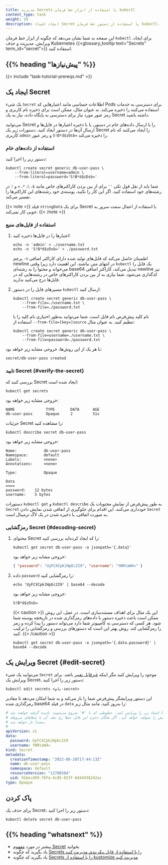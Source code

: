 ```yaml
---
title: مدیریت Secrets با استفاده از ابزار خط فرمان kubectl
content_type: task
weight: 10
description: ایجاد اشیاء Secret با استفاده از دستور خط فرمان kubectl.
---
```


<!-- overview -->

این صفحه به شما نشان می‌دهد که چگونه از ابزار خط فرمان `kubectl` برای ایجاد، ویرایش، مدیریت و حذف Kubernetes {{<glossary_tooltip text="Secrets" term_id="secret">}} استفاده کنید.

## {{% heading "پیش‌نیازها" %}}

{{< include "task-tutorial-prereqs.md" >}}

<!-- steps -->

## ایجاد یک Secret

یک شیء `Secret` اطلاعات حساسی مانند اعتبارهایی که Pods برای دسترسی به خدمات استفاده می‌کنند را ذخیره می‌کند. به عنوان مثال، ممکن است برای ذخیره نام کاربری و رمز عبور مورد نیاز برای دسترسی به پایگاه داده، نیاز به یک Secret داشته باشید.

می‌توانید Secret را با ارسال داده‌های خام در دستور، یا با ذخیره اعتبارها در فایل‌ها و ارسال آن‌ها در دستور ایجاد کنید. دستورات زیر یک Secret را ایجاد می‌کنند که نام کاربری `admin` و رمز عبور `S!B*d$zDsb=` را ذخیره می‌کند.

### استفاده از داده‌های خام

دستور زیر را اجرا کنید:

```shell
kubectl create secret generic db-user-pass \
    --from-literal=username=admin \
    --from-literal=password='S!B*d$zDsb='
```

شما باید از نقل قول تکی `''` برای از بین بردن کاراکترهای خاص مانند `$`، `\`، `*`، `=` و `!` در رشته‌های خود استفاده کنید. اگر این کار را نکنید، پوسته‌ی خود رشته‌های این کاراکترها را تفسیر می‌کند.

{{< note >}}
فیلد `stringData` برای یک Secret با استفاده از اعمال سمت سرور به خوبی کار نمی‌کند.
{{< /note >}}

### استفاده از فایل‌های منبع

1. اعتبارها را در فایل‌ها ذخیره کنید:

   ```shell
   echo -n 'admin' > ./username.txt
   echo -n 'S!B*d$zDsb=' > ./password.txt
   ```

   پرچم `-n` اطمینان حاصل می‌کند که فایل‌های تولید شده دارای کاراکتر اضافی newline در انتهای متن نباشند. این اهمیت دارد زیرا وقتی `kubectl` یک فایل را می‌خواند و محتوا را به رشته‌ای base64 تبدیل می‌کند، کاراکتر اضافی newline نیز کدگذاری می‌شود. شما نیازی به از بین بردن کاراکترهای خاص در رشته‌هایی که در فایل‌ها درج می‌کنید ندارید.

1. مسیرهای فایل را در دستور `kubectl` ارسال کنید:

   ```shell
   kubectl create secret generic db-user-pass \
       --from-file=./username.txt \
       --from-file=./password.txt
   ```

   نام کلید پیش‌فرض نام فایل است. شما می‌توانید به‌طور اختیاری نام کلید را با استفاده از `--from-file=[key=]source` تنظیم کنید. به عنوان مثال:

   ```shell
   kubectl create secret generic db-user-pass \
       --from-file=username=./username.txt \
       --from-file=password=./password.txt
   ```

با هر یک از این روش‌ها، خروجی مشابه زیر خواهد بود:

```
secret/db-user-pass created
```

### تایید Secret {#verify-the-secret}

بررسی کنید که Secret ایجاد شده است:

```shell
kubectl get secrets
```

خروجی مشابه زیر خواهد بود:

```
NAME              TYPE       DATA      AGE
db-user-pass      Opaque     2         51s
```

جزئیات Secret را مشاهده کنید:

```shell
kubectl describe secret db-user-pass
```

خروجی مشابه زیر خواهد بود:

```
Name:            db-user-pass
Namespace:       default
Labels:          <none>
Annotations:     <none>

Type:            Opaque

Data
====
password:    12 bytes
username:    5 bytes
```

دستورات `kubectl get` و `kubectl describe` به طور پیش‌فرض از نمایش محتویات یک `Secret` خودداری می‌کنند. این اقدام برای جلوگیری از اتفاقی شدن نمایش دادن `Secret` به صورت اتفاقی، یا ذخیره شدن در یک لاگ ترمینال است.

### رمزگشایی Secret {#decoding-secret}

1. محتوای Secret را که ایجاد کرده‌اید بررسی کنید:

   ```shell
   kubectl get secret db-user-pass -o jsonpath='{.data}'
   ```

   خروجی مشابه زیر خواهد بود:

   ```json
   { "password": "UyFCXCpkJHpEc2I9", "username": "YWRtaW4=" }
   ```

1. داده `password` را رمزگشایی کنید:

   ```shell
   echo 'UyFCXCpkJHpEc2I9' | base64 --decode
   ```

   خروجی مشابه زیر خواهد بود:

   ```
   S!B*d$zDsb=
   ```

   {{< caution >}}
   این یک مثال برای اهداف مستندسازی است. در عمل، این روش ممکن است باعث ذخیره دستور با داده‌های رمزگذاری شده در تاریخچه پوسته شما شود. هر کسی که دسترسی به کامپیوتر شما دارد می‌تواند دستور را پیدا کرده و رمز را رمزگشایی کند. روش بهتر این است که دستورهای بررسی و رمزگشایی را ترکیب کنید.
   {{< /caution >}}

   ```shell
   kubectl get secret db-user-pass -o jsonpath='{.data.password}' | base64 --decode
   ```

## ویرایش یک Secret {#edit-secret}

می‌توانید یک شیء `Secret` موجود را ویرایش کنید مگر اینکه [غیرقابل تغییر](/docs/concepts/configuration/secret/#secret-immutable) باشد. برای ویرایش یک Secret، دستور زیر را اجرا کنید:

```shell
kubectl edit secrets <نام-secret>
```

این دستور ویرایشگر پیش‌فرض شما را باز می‌کند و به شما امکان می‌دهد تا مقادیر رمزگذاری شده base64 در فیلد `data` را به‌روز کنید، مانند مثال زیر:

```yaml
# لطفاً اشیاء زیر را ویرایش کنید. خطوطی که با '#' شروع می‌شوند، نادیده گرفته خواهند شد،
# و یک فایل خالی ویرایش را متوقف خواهد کرد. اگر هنگام ذخیره این فایل خطا رخ دهد، آن با خطاهای مربوطه
# مجدداً باز خواهد شد.
#
apiVersion: v1
data:
  password: UyFCXCpkJHpEc2I9
  username: YWRtaW4=
kind: Secret
metadata:
  creationTimestamp: "2022-06-28T17:44:13Z"
  name: db-user-pass
  namespace: default
  resourceVersion: "12708504"
  uid: 91becd59-78fa-4c85-823f-6d44436242ac
type: Opaque
```

## پاک کردن

برای حذف یک Secret، دستور زیر را اجرا کنید:

```shell
kubectl delete secret db-user-pass
```

## {{% heading "whatsnext" %}}

- بیشتر در مورد [مفهوم Secret](/docs/concepts/configuration/secret/) بخوانید
- یاد بگیرید که چگونه [Secrets را با استفاده از فایل پیکربندی مدیریت کنید](/docs/tasks/configmap-secret/managing-secret-using-config-file/)
- یاد بگیرید که چگونه [Secrets را با استفاده از kustomize مدیریت کنید](/docs/tasks/configmap-secret/managing-secret-using-kustomize/)
